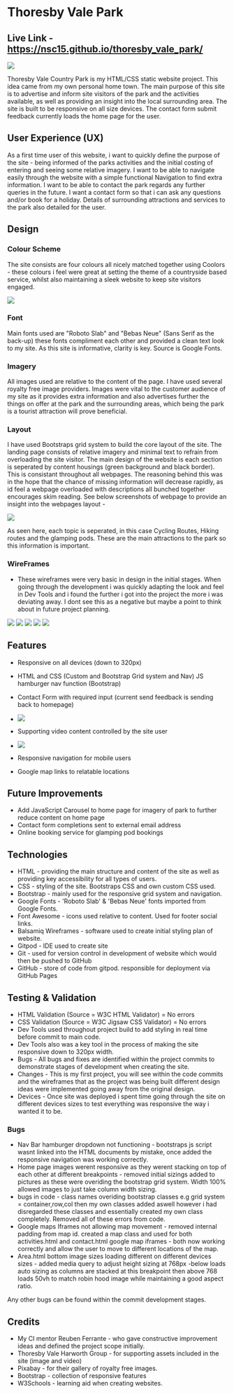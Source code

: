 # Thoresby Vale Park

## Live Link - https://nsc15.github.io/thoresby_vale_park/

![](assets/images/responsive.jpg)

Thoresby Vale Country Park is my HTML/CSS static website project. This idea came from my own personal home town. The main purpose of this site is to advertise and inform site visitors of the park and the activities available, as well as providing an insight into the local surrounding area. The site is built to be responsive on all size devices. The contact form submit feedback currently loads the home page for the user.

## User Experience (UX)

As a first time user of this website, i want to quickly define the purpose of the site - being informed of the parks activities and the initial costing of entering and seeing some relative imagery.
I want to be able to navigate easily through the website with a simple functional Navigation to find extra information.
I want to be able to contact the park regards any further queries in the future.
I want a contact form so that i can ask any questions and/or book for a holiday.
Details of surrounding attractions and services to the park also detailed for the user.

## Design

### Colour Scheme

The site consists are four colours all nicely matched together using Coolors - these colours i feel were great at setting the theme of a countryside based service, whilst also maintaining a sleek website to keep site visitors engaged.

![](assets/images/colours.png)

### Font

Main fonts used are "Roboto Slab" and "Bebas Neue" (Sans Serif as the back-up) these fonts compliment each other and provided a clean text look to my site. As this site is informative, clarity is key.
Source is Google Fonts.

### Imagery

All images used are relative to the content of the page. I have used several royalty free image providers. Images were vital to the customer audience of my site as it provides extra information and also advertises further the things on offer at the park and the surrounding areas, which being the park is a tourist attraction will prove beneficial.

### Layout

I have used Bootstraps grid system to build the core layout of the site. The landing page consists of relative imagery and minimal text to refrain from overloading the site visitor. The main design of the website is each section is seperated by content housings (green background and black border). This is consistant throughout all webpages. The reasoning behind this was in the hope that the chance of missing information will decrease rapidly, as id feel a webpage overloaded with descriptions all bunched together encourages skim reading. See below screenshots of webpage to provide an insight into the webpages layout - 

![](assets/images/webpage.webp)

As seen here, each topic is seperated, in this case Cycling Routes, Hiking routes and the glamping pods. These are the main attractions to the park so this information is important.
### WireFrames
 - These wireframes were very basic in design in the initial stages. When going through the development i was quickly adapting the look and feel in Dev Tools and i found the further i got into the project the more i was deviating away. I dont see this as a negative but maybe a point to think about in future project planning.

![](assets/images/home-page.webp)
![](assets/images/contact-page.webp)
![](assets/images/area-page.webp)
![](assets/images/activities-page.webp)
![](assets/images/mobile.webp)

## Features

- Responsive on all devices (down to 320px)
- HTML and CSS (Custom and Bootstrap Grid system and Nav) JS hamburger nav function (Bootstrap)
- Contact Form with required input (current send feedback is sending back to homepage)
 - ![](assets/images/contact-form.webp)

- Supporting video content controlled by the site user

 - ![](assets/images/area-list-video.png)
- Responsive navigation for mobile users
- Google map links to relatable locations

## Future Improvements

- Add JavaScript Carousel to home page for imagery of park to further reduce content on home page
- Contact form completions sent to external email address
- Online booking service for glamping pod bookings

## Technologies

- HTML - providing the main structure and content of the site as well as providing key accessibility for all types of users.
- CSS - styling of the site. Bootstraps CSS and own custom CSS used.
- Bootstrap - mainly used for the responsive grid system and navigation.
- Google Fonts - 'Roboto Slab' & 'Bebas Neue' fonts imported from Google Fonts.
- Font Awesome - icons used relative to content. Used for footer social links.
- Balsamiq Wireframes - software used to create initial styling plan of website.
- Gitpod - IDE used to create site
- Git - used for version control in development of website which would then be pushed to GitHub
- GitHub - store of code from gitpod. responsible for deployment via GitHub Pages

## Testing & Validation

- HTML Validation (Source = W3C HTML Validator) = No errors
- CSS Validation (Source = W3C Jigsaw CSS Validator) = No errors
- Dev Tools used throughout project build to add styling in real time before commit to main code.
- Dev Tools also was a key tool in the process of making the site responsive down to 320px width.
- Bugs - All bugs and fixes are identified within the project commits to demonstrate stages of development when creating the site.
- Changes - This is my first project, you will see within the code commits and the wireframes that as the project was being built different design ideas were implemented going away from the original design.
- Devices - Once site was deployed i spent time going through the site on different devices sizes to test everything was responsive the way i wanted it to be.

### Bugs 

- Nav Bar hamburger dropdown not functioning - bootstraps js script wasnt linked into the HTML documents by mistake, once added the responsive navigation was working correctly.
- Home page images werent responsive as they werent stacking on top of each other at different breakpoints - removed initial sizings added to pictures as these were overiding the bootstrap grid system. Width 100% allowed images to just take column width sizing.
- bugs in code - class names overiding bootstrap classes e.g grid system = container,row,col then my own classes added aswell however i had disregarded these classes and essentially created my own class completely. Removed all of these errors from code.
- Google maps Iframes not allowing map movement - removed internal padding from map id. created a map class and used for both activities.html and contact.html google map iframes - both now working correctly and allow the user to move to different locations of the map.
- Area.html bottom image sizes loading different on different devices sizes - added media query to adjust height sizing at 768px -below loads auto sizing as columns are stacked at this breakpoint then above 768 loads 50vh to match robin hood image while maintaining a good aspect ratio.

Any other bugs can be found within the commit development stages.

## Credits 

- My CI mentor Reuben Ferrante - who gave constructive improvement ideas and defined the project scope initially.
- Thoresby Vale Harworth Group - for supporting assets included in the site (image and video)
- Pixabay - for their gallery of royalty free images.
- Bootstrap - collection of responsive features
- W3Schools - learning aid when creating websites.